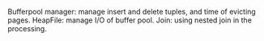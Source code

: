 
Bufferpool manager: manage insert and delete tuples, and time of evicting pages.
HeapFile: manage I/O of buffer pool.
Join: using nested join in the processing.
